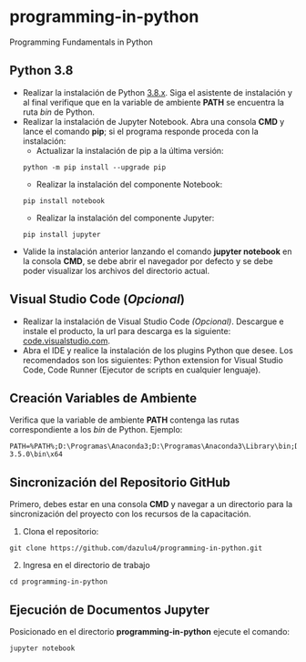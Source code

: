 # programming-in-python
Programming Fundamentals in Python

## Python 3.8
* Realizar la instalación de Python <a href="https://www.python.org/downloads/windows/" target="_blank">3.8.x</a>. Siga el asistente de instalación y al final verifique que en la variable de ambiente **PATH** se encuentra la ruta *bin* de Python.
* Realizar la instalación de Jupyter Notebook. Abra una consola **CMD** y lance el comando **pip**; si el programa responde proceda con la  instalación:
  * Actualizar la instalación de pip a la última versión:
  ```
  python -m pip install --upgrade pip
  ```
  * Realizar la instalación del componente Notebook:
  ```
  pip install notebook
  ```
  * Realizar la instalación del componente Jupyter:
  ```
  pip install jupyter
  ```
* Valide la instalación anterior lanzando el comando **jupyter notebook** en la consola **CMD**, se debe abrir el navegador por defecto y se debe poder visualizar los archivos del directorio actual.

## Visual Studio Code (*Opcional*)
* Realizar la instalación de Visual Studio Code *(Opcional)*. Descargue e instale el producto, la url para descarga es la siguiente: <a href="https://code.visualstudio.com/download" target="_blank">code.visualstudio.com</a>.
* Abra el IDE y realice la instalación de los plugins Python que desee. Los recomendados son los siguientes: Python extension for Visual Studio Code, Code Runner (Ejecutor de scripts en cualquier lenguaje).

## Creación Variables de Ambiente
Verifica que la variable de ambiente **PATH** contenga las rutas correspondiente a los *bin* de Python. Ejemplo:
```
PATH=%PATH%;D:\Programas\Anaconda3;D:\Programas\Anaconda3\Library\bin;D:\Programas\Anaconda3\Scripts;D:\Programas\R\R-3.5.0\bin\x64
```

## Sincronización del Repositorio GitHub
Primero, debes estar en una consola **CMD** y navegar a un directorio para la sincronización del proyecto con los recursos de la capacitación.
1. Clona el repositorio:
```
git clone https://github.com/dazulu4/programming-in-python.git
```
2. Ingresa en el directorio de trabajo
```
cd programming-in-python
```

## Ejecución de Documentos Jupyter
Posicionado en el directorio **programming-in-python** ejecute el comando:
```
jupyter notebook
```

